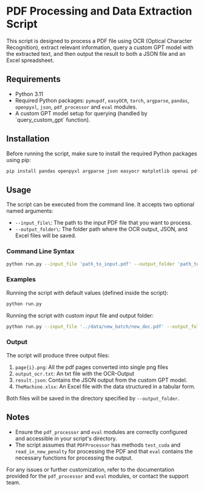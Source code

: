 # PDF Processing and Data Extraction Script

This script is designed to process a PDF file using OCR (Optical Character Recognition), extract relevant information, query a custom GPT model with the extracted text, and then output the result to both a JSON file and an Excel spreadsheet.

## Requirements

- Python 3.11
- Required Python packages: `pymupdf`, `easyOCR`, `torch`, `argparse`, `pandas`, `openpyxl`, `json`, `pdf_processor` and `eval` modules.
- A custom GPT model setup for querying (handled by \`query_custom_gpt\` function).

## Installation

Before running the script, make sure to install the required Python packages using pip:

``` bash
pip install pandas openpyxl argparse json easyocr matplotlib openai pdf2img
```

## Usage

The script can be executed from the command line. It accepts two optional named arguments:

- `--input_file\`: The path to the input PDF file that you want to process.
- `--output_folder\`: The folder path where the OCR output, JSON, and Excel files will be saved.

### Command Line Syntax

``` bash
python run.py --input_file 'path_to_input.pdf' --output_folder 'path_to_output_folder/'
```


### Examples

Running the script with default values (defined inside the script):

``` bash
python run.py
``` 

Running the script with custom input file and output folder:

``` bash
python run.py --input_file '../data/new_batch/new_doc.pdf' --output_folder '../data/new_batch/output/'
``` 
### Output

The script will produce three output files:
1. `page{i}.png`: All the pdf pages converted into single png files
2. `output_ocr.txt`: An txt file with the OCR-Output
3. `result.json`: Contains the JSON output from the custom GPT model.
4. `TheMachine.xlsx`: An Excel file with the data structured in a tabular form.

Both files will be saved in the directory specified by `--output_folder`.

## Notes

- Ensure the `pdf_processor` and `eval` modules are correctly configured and accessible in your script's directory.
- The script assumes that `PDFProcessor` has methods `test_cuda` and `read_in_new_penalty` for processing the PDF and that `eval` contains the necessary functions for processing the output.

For any issues or further customization, refer to the documentation provided for the `pdf_processor` and `eval` modules, or contact the support team.
